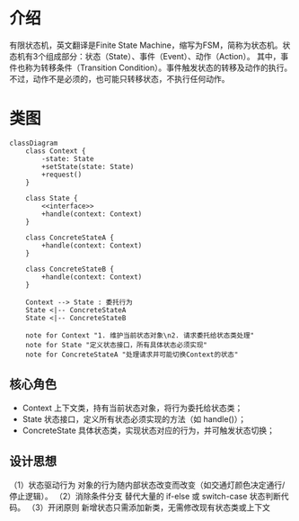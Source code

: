 # 介绍
有限状态机，英文翻译是Finite State Machine，缩写为FSM，简称为状态机。状态机有3个组成部分：状态（State）、事件（Event）、动作（Action）。
其中，事件也称为转移条件（Transition Condition）。事件触发状态的转移及动作的执行。不过，动作不是必须的，也可能只转移状态，不执行任何动作。
# 类图
```mermaid
classDiagram
    class Context {
        -state: State
        +setState(state: State)
        +request()
    }

    class State {
        <<interface>>
        +handle(context: Context)
    }

    class ConcreteStateA {
        +handle(context: Context)
    }

    class ConcreteStateB {
        +handle(context: Context)
    }

    Context --> State : 委托行为
    State <|-- ConcreteStateA
    State <|-- ConcreteStateB

    note for Context "1. 维护当前状态对象\n2. 请求委托给状态类处理"
    note for State "定义状态接口，所有具体状态必须实现"
    note for ConcreteStateA "处理请求并可能切换Context的状态"
```
## 核心角色
+ Context	上下文类，持有当前状态对象，将行为委托给状态类；
+ State	状态接口，定义所有状态必须实现的方法（如 handle()）；
+ ConcreteState	具体状态类，实现状态对应的行为，并可触发状态切换；

## 设计思想
（1）状态驱动行为
对象的行为随内部状态改变而改变（如交通灯颜色决定通行/停止逻辑）。
（2）消除条件分支
替代大量的 if-else 或 switch-case 状态判断代码。
（3）开闭原则
新增状态只需添加新类，无需修改现有状态类或上下文
